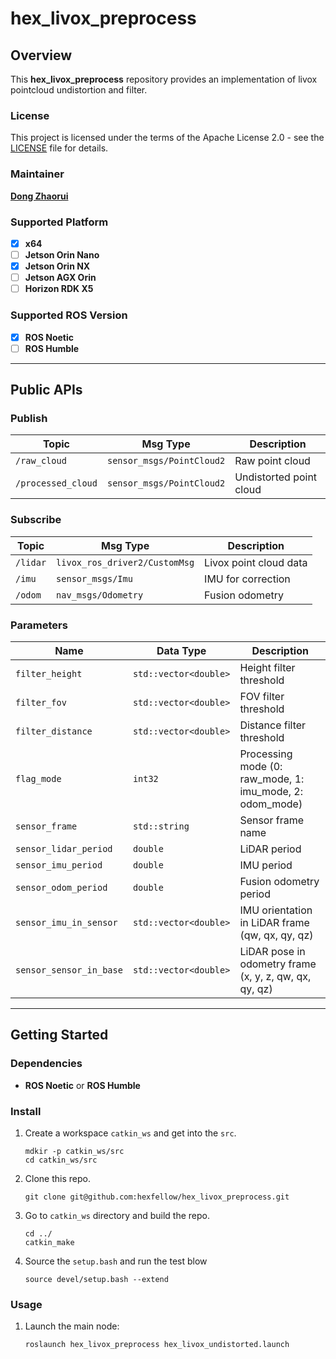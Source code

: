 # **hex_livox_preprocess**

## **Overview**

This **hex_livox_preprocess** repository provides an implementation of livox pointcloud undistortion and filter.

### **License**

This project is licensed under the terms of the Apache License 2.0 - see the [LICENSE](LICENSE) file for details.

### **Maintainer**

**[Dong Zhaorui](https://github.com/IBNBlank)**

### **Supported Platform**

- [x] **x64**
- [ ] **Jetson Orin Nano**
- [x] **Jetson Orin NX**
- [ ] **Jetson AGX Orin**
- [ ] **Horizon RDK X5**

### **Supported ROS Version**

- [x] **ROS Noetic**
- [ ] **ROS Humble**

---

## **Public APIs**

### **Publish**

| Topic              | Msg Type                  | Description                                |
| ------------------ | ------------------------- | ------------------------------------------ |
| `/raw_cloud`       | `sensor_msgs/PointCloud2` | Raw point cloud                 |
| `/processed_cloud` | `sensor_msgs/PointCloud2` | Undistorted point cloud      |

### **Subscribe**

| Topic    | Msg Type                      | Description                           |
| -------- | ----------------------------- | ------------------------------------- |
| `/lidar` | `livox_ros_driver2/CustomMsg` | Livox point cloud data  |
| `/imu`   | `sensor_msgs/Imu`             | IMU for correction          |
| `/odom`  | `nav_msgs/Odometry`           | Fusion odometry            |

### **Parameters**

| Name                    | Data Type             | Description                                                                                |
| ----------------------- | --------------------- | ------------------------------------------------------------------------------------------ |
| `filter_height`         | `std::vector<double>` | Height filter threshold                                                       |
| `filter_fov`           | `std::vector<double>` | FOV filter threshold                                                          |
| `filter_distance`       | `std::vector<double>` | Distance filter threshold                                                     |
| `flag_mode`            | `int32`               | Processing mode (0: raw_mode, 1: imu_mode, 2: odom_mode)                         |
| `sensor_frame`         | `std::string`         | Sensor frame name                                                        |
| `sensor_lidar_period`  | `double`              | LiDAR period                                                                    |
| `sensor_imu_period`    | `double`              | IMU period                                                                      |
| `sensor_odom_period`   | `double`              | Fusion odometry period                                                      |
| `sensor_imu_in_sensor` | `std::vector<double>` | IMU orientation in LiDAR frame (qw, qx, qy, qz)                      |
| `sensor_sensor_in_base`| `std::vector<double>` | LiDAR pose in odometry frame (x, y, z, qw, qx, qy, qz)  |

---

## **Getting Started**

### **Dependencies**

- **ROS Noetic** or **ROS Humble**

### **Install**

1. Create a workspace `catkin_ws` and get into the `src`.

   ```shell
   mdkir -p catkin_ws/src
   cd catkin_ws/src
   ```

2. Clone this repo.

   ```shell
   git clone git@github.com:hexfellow/hex_livox_preprocess.git
   ```

3. Go to `catkin_ws` directory and build the repo.

   ```shell
   cd ../
   catkin_make
   ```

4. Source the `setup.bash` and run the test blow

   ```shell
   source devel/setup.bash --extend
   ```

### **Usage**

1. Launch the main node:

   ```shell
   roslaunch hex_livox_preprocess hex_livox_undistorted.launch
   ```
